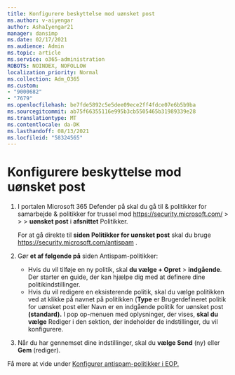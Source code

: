 ```yaml
---
title: Konfigurere beskyttelse mod uønsket post
ms.author: v-aiyengar
author: AshaIyengar21
manager: dansimp
ms.date: 02/17/2021
ms.audience: Admin
ms.topic: article
ms.service: o365-administration
ROBOTS: NOINDEX, NOFOLLOW
localization_priority: Normal
ms.collection: Adm_O365
ms.custom:
- "9000682"
- "7679"
ms.openlocfilehash: be7fde5892c5e5dee09ece2ff4fdce07e6b5b9ba
ms.sourcegitcommit: ab75f66355116e995b3cb5505465b31989339e28
ms.translationtype: MT
ms.contentlocale: da-DK
ms.lasthandoff: 08/13/2021
ms.locfileid: "58324565"
---
```

# <a name="set-up-an-anti-spam-protection"></a>Konfigurere beskyttelse mod uønsket post

1. I portalen Microsoft 365 Defender på skal du gå til & politikker for samarbejde & politikker for trussel mod <https://security.microsoft.com/>  \>  \>  \> **uønsket post** i **afsnittet** Politikker.

   For at gå direkte til **siden Politikker for uønsket post** skal du bruge <https://security.microsoft.com/antispam> .

2. Gør **et af følgende på** siden Antispam-politikker:
   - Hvis du vil tilføje en ny politik, skal **du vælge + Opret** \> **indgående**. Der starter en guide, der kan hjælpe dig med at definere dine politikindstillinger.
   - Hvis du vil redigere en eksisterende politik, skal du vælge  politikken ved at  klikke på navnet på politikken (**Type** er Brugerdefineret politik for uønsket post eller Navn er en indgående politik for uønsket post **(standard).** I pop op-menuen med oplysninger, der vises, **skal du vælge** Rediger i den sektion, der indeholder de indstillinger, du vil konfigurere.

3. Når du har gennemset dine indstillinger, skal du **vælge Send** (ny) eller **Gem** (rediger).

Få mere at vide under [Konfigurer antispam-politikker i EOP.](https://docs.microsoft.com/microsoft-365/security/office-365-security/configure-your-spam-filter-policies)
